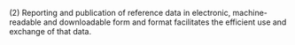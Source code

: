 (2) Reporting and publication of reference data in electronic, machine-readable and downloadable form and format facilitates the efficient use and exchange of that data.